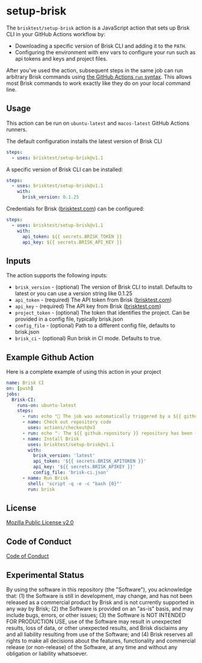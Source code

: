 # setup-brisk

The `brisktest/setup-brisk` action is a JavaScript action that sets up Brisk CLI in your GitHub Actions workflow by:

- Downloading a specific version of Brisk CLI and adding it to the `PATH`.
- Configuring the environment with env vars to configure your run such as api tokens and keys and project files.

After you've used the action, subsequent steps in the same job can run arbitrary Brisk commands using [the GitHub Actions `run` syntax](https://docs.github.com/en/actions/using-workflows/workflow-syntax-for-github-actions#jobsjob_idstepsrun). This allows most Brisk commands to work exactly like they do on your local command line.

## Usage

This action can be run on `ubuntu-latest` and `macos-latest` GitHub Actions runners.

The default configuration installs the latest version of Brisk CLI

```yaml
steps:
  - uses: brisktest/setup-brisk@v1.1
```

A specific version of Brisk CLI can be installed:

```yaml
steps:
  - uses: brisktest/setup-brisk@v1.1
    with:
      brisk_version: 0.1.25
```

Credentials for Brisk ([brisktest.com](https://brisktest.com/)) can be configured:

```yaml
steps:
  - uses: brisktest/setup-brisk@v1.1
    with:
      api_token: ${{ secrets.BRISK_TOKEN }}
      api_key: ${{ secrets.BRISK_API_KEY }}
```

## Inputs

The action supports the following inputs:

- `brisk_version` - (optional) The version of Brisk CLI to install. Defaults to latest or you can use a version string like 0.1.25
- `api_token` - (required) The API token from Brisk ([brisktest.com](https://brisktest.com/))
- `api_key` - (required) The API key from Brisk ([brisktest.com](https://brisktest.com/))
- `project_token` - (optional) The token that identifies the project. Can be provided in a config file, typically brisk.json
- `config_file` - (optional) Path to a different config file, defaults to brisk.json
- `brisk_ci` - (optional) Run brisk in CI mode. Defaults to true.

## Example Github Action

Here is a complete example of using this action in your project

```yaml
name: Brisk CI
on: [push]
jobs:
  Brisk-CI:
    runs-on: ubuntu-latest
    steps:
      - run: echo "🎉 The job was automatically triggered by a ${{ github.event_name }} event."
      - name: Check out repository code
        uses: actions/checkout@v3
      - run: echo "💡 The ${{ github.repository }} repository has been cloned to the runner."
      - name: Install Brisk
        uses: brisktest/setup-brisk@v1.1
        with:
          brisk_version: 'latest'
          api_token: '${{ secrets.BRISK_APITOKEN }}'
          api_key: '${{ secrets.BRISK_APIKEY }}'
          config_file: 'brisk-ci.json'
      - name: Run Brisk
        shell: 'script -q -e -c "bash {0}"'
        run: brisk
```

## License

[Mozilla Public License v2.0](LICENSE)

## Code of Conduct

[Code of Conduct](CODE_OF_CONDUCT.md)

## Experimental Status

By using the software in this repository (the "Software"), you acknowledge that: (1) the Software is still in development, may change, and has not been released as a commercial product by Brisk and is not currently supported in any way by Brisk; (2) the Software is provided on an "as-is" basis, and may include bugs, errors, or other issues; (3) the Software is NOT INTENDED FOR PRODUCTION USE, use of the Software may result in unexpected results, loss of data, or other unexpected results, and Brisk disclaims any and all liability resulting from use of the Software; and (4) Brisk reserves all rights to make all decisions about the features, functionality and commercial release (or non-release) of the Software, at any time and without any obligation or liability whatsoever.
